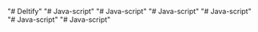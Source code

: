 "# Deltify" 
"# Java-script" 
"# Java-script" 
"# Java-script" 
"# Java-script" 
"# Java-script" 
"# Java-script" 
